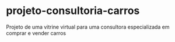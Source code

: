 # projeto-consultoria-carros
 Projeto de uma vitrine virtual para uma consultora especializada em comprar e vender carros
